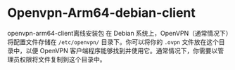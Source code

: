 # Openvpn-Arm64-debian-client
openvpn-arm64-client离线安装包
在 Debian 系统上，OpenVPN（通常情况下）将配置文件存储在 `/etc/openvpn/` 目录下。你可以将你的 `.ovpn` 文件放在这个目录中，以便 OpenVPN 客户端程序能够找到并使用它。通常情况下，你需要以管理员权限将文件复制到这个目录中。
